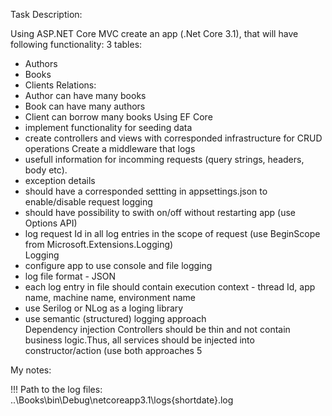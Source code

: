 Task Description: 

Using ASP.NET Core MVC create an app (.Net Core 3.1), that will have following functionality:
3 tables:
 - Authors
 - Books
 - Clients
Relations:
 - Author can have many books
 - Book can have many authors
 - Client can borrow many books
Using EF Core
 - implement functionality for seeding data
 - create controllers and views with corresponded infrastructure for CRUD operations
Create a middleware that logs
 - usefull information for incomming requests (query strings, headers, body etc). 
 - exception details
 - should have a corresponded settting in appsettings.json to enable/disable request logging
 - should have possibility to swith on/off without restarting app (use Options API)                                     
 - log request Id in all log entries in the scope of request (use BeginScope from Microsoft.Extensions.Logging)         
Logging
 - configure app to use console and file logging
 - log file format - JSON                                                                                               
 - each log entry in file should contain execution context - thread Id, app name, machine name, environment name
 - use Serilog or NLog as a loging library
 - use semantic (structured) logging approach                                                                           
Dependency injection
Controllers should be thin and not contain business logic.Thus, all services should be injected into constructor/action (use both approaches 5

My notes: 

!!! Path to the log files: ..\Books\bin\Debug\netcoreapp3.1\logs\{shortdate}.log

